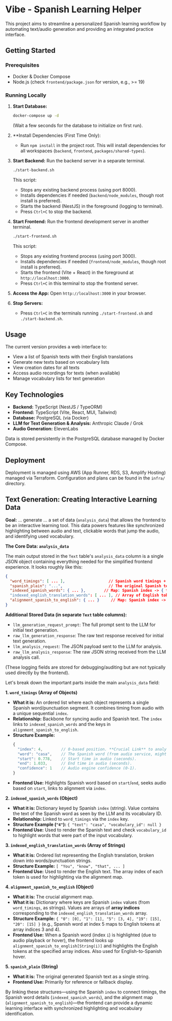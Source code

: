 # Vibe - Spanish Learning Helper

This project aims to streamline a personalized Spanish learning workflow by automating text/audio generation and providing an integrated practice interface.

## Getting Started

### Prerequisites

*   Docker & Docker Compose
*   Node.js (check `frontend/package.json` for version, e.g., >= 19)

### Running Locally

1.  **Start Database:**
    ```bash
    docker-compose up -d
    ```
    (Wait a few seconds for the database to initialize on first run).

2.  **Install Dependencies (First Time Only):
    *   Run `npm install` in the project root. This will install dependencies for all workspaces (`backend`, `frontend`, `packages/shared-types`).

3.  **Start Backend:** Run the backend server in a separate terminal.
    ```bash
    ./start-backend.sh
    ```
    This script:
    *   Stops any existing backend process (using port 8000).
    *   Installs dependencies if needed (`backend/node_modules`, though root install is preferred).
    *   Starts the backend (NestJS) in the foreground (logging to terminal).
    *   Press `Ctrl+C` to stop the backend.

4.  **Start Frontend:** Run the frontend development server in another terminal.
    ```bash
    ./start-frontend.sh
    ```
    This script:
    *   Stops any existing frontend process (using port 3000).
    *   Installs dependencies if needed (`frontend/node_modules`, though root install is preferred).
    *   Starts the frontend (Vite + React) in the foreground at `http://localhost:3000`.
    *   Press `Ctrl+C` in this terminal to stop the frontend server.

5.  **Access the App:** Open `http://localhost:3000` in your browser.

6.  **Stop Servers:**
    *   Press `Ctrl+C` in the terminals running `./start-frontend.sh` and `./start-backend.sh`.

## Usage

The current version provides a web interface to:
*   View a list of Spanish texts with their English translations
*   Generate new texts based on vocabulary lists
*   View creation dates for all texts
*   Access audio recordings for texts (when available)
*   Manage vocabulary lists for text generation

## Key Technologies

*   **Backend:** TypeScript (NestJS / TypeORM)
*   **Frontend:** TypeScript (Vite, React, MUI, Tailwind)
*   **Database:** PostgreSQL (via Docker)
*   **LLM for Text Generation & Analysis:** Anthropic Claude / Grok
*   **Audio Generation:** ElevenLabs

Data is stored persistently in the PostgreSQL database managed by Docker Compose.

## Deployment

Deployment is managed using AWS (App Runner, RDS, S3, Amplify Hosting) managed via Terraform. Configuration and plans can be found in the `infra/` directory.

## Text Generation: Creating Interactive Learning Data

**Goal:** ... generate ... a set of data (`analysis_data`) that allows the frontend to be an interactive learning tool. This data powers features like synchronized highlighting between audio and text, clickable words that jump the audio, and identifying used vocabulary.

**The Core Data: `analysis_data`**

The main output stored in the `Text` table's `analysis_data` column is a single JSON object containing everything needed for the simplified frontend experience. It looks roughly like this:

```json
{
  "word_timings": [ ... ],                   // Spanish word timings + sequential index
  "spanish_plain": "...",                    // The original Spanish text
  "indexed_spanish_words": { ... },        // Map: Spanish index -> { text, vocab_id }
  "indexed_english_translation_words": [ ... ], // Array of English token strings
  "alignment_spanish_to_english": { ... }     // Map: Spanish index -> English token indices
}
```

**Additional Stored Data (in separate `Text` table columns):**

*   `llm_generation_request_prompt`: The full prompt sent to the LLM for initial text generation.
*   `raw_llm_generation_response`: The raw text response received for initial text generation.
*   `llm_analysis_request`: The JSON payload sent to the LLM for analysis.
*   `raw_llm_analysis_response`: The raw JSON string received from the LLM analysis call.

(These logging fields are stored for debugging/auditing but are not typically used directly by the frontend).

Let's break down the important parts inside the main `analysis_data` field:

**1. `word_timings` (Array of Objects)**

*   **What it is:** An ordered list where each object represents a single Spanish word/punctuation segment. It combines timing from audio with a unique sequential `index`.
*   **Relationship:** Backbone for syncing audio and Spanish text. The `index` links to `indexed_spanish_words` and the keys in `alignment_spanish_to_english`.
*   **Structure Example:**
    ```typescript
    {
      "index": 4,        // 0-based position. **Crucial Link** to analysis & alignment.
      "word": "casa",    // The Spanish word (from audio service, might differ slightly from LLM analysis).
      "start": 0.778,    // Start time in audio (seconds).
      "end": 1.033,      // End time in audio (seconds).
      "confidence": 1    // Audio engine confidence (0-1).
    }
    ```
*   **Frontend Use:** Highlights Spanish word based on `start`/`end`, seeks audio based on `start`, links to alignment via `index`.

**2. `indexed_spanish_words` (Object)**

*   **What it is:** Dictionary keyed by Spanish `index` (string). Value contains the text of the Spanish word as seen by the LLM and its vocabulary ID.
*   **Relationship:** Linked to `word_timings` via the `index` key.
*   **Structure Example (`"4"`):** `{ "text": "casa", "vocabulary_id": null }`
*   **Frontend Use:** Used to render the Spanish text and check `vocabulary_id` to highlight words that were part of the input vocabulary.

**3. `indexed_english_translation_words` (Array of Strings)**

*   **What it is:** Ordered list representing the English translation, broken down into words/punctuation strings.
*   **Structure Example:** `[ "You", "know", "that", ... ]`
*   **Frontend Use:** Used to render the English text. The array index of each token is used for highlighting via the alignment map.

**4. `alignment_spanish_to_english` (Object)**

*   **What it is:** The crucial alignment map.
*   **What it is:** Dictionary where keys are Spanish `index` values (from `word_timings`, as strings). Values are arrays of **array indices** corresponding to the `indexed_english_translation_words` array.
*   **Structure Example:** `{ "0": [0], "1": [1], "5": [3, 4], "19": [15], "20": [15] }` (e.g., Spanish word at index 5 maps to English tokens at array indices 3 and 4).
*   **Frontend Use:** When a Spanish word (index `i`) is highlighted (due to audio playback or hover), the frontend looks up `alignment_spanish_to_english[String(i)]` and highlights the English tokens at the specified array indices. Also used for English-to-Spanish hover.

**5. `spanish_plain` (String)**

*   **What it is:** The original generated Spanish text as a single string.
*   **Frontend Use:** Primarily for reference or fallback display.

By linking these structures—using the Spanish `index` to connect timings, the Spanish word details (`indexed_spanish_words`), and the alignment map (`alignment_spanish_to_english`)—the frontend can provide a dynamic learning interface with synchronized highlighting and vocabulary identification. 